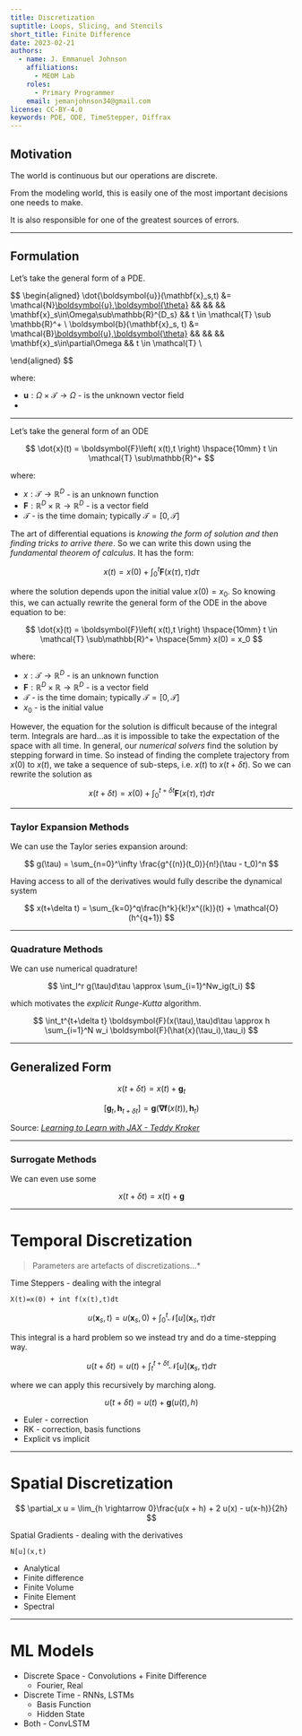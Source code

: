 ```yaml
---
title: Discretization
suptitle: Loops, Slicing, and Stencils
short_title: Finite Difference
date: 2023-02-21
authors:
  - name: J. Emmanuel Johnson
    affiliations:
      - MEOM Lab
    roles:
      - Primary Programmer
    email: jemanjohnson34@gmail.com
license: CC-BY-4.0
keywords: PDE, ODE, TimeStepper, Diffrax
---
```


## Motivation

The world is continuous but our operations are discrete.

From the modeling world, this is easily one of the most important decisions one needs to make.

It is also responsible for one of the greatest sources of errors.

---

## Formulation

Let’s take the general form of a PDE.

$$
\begin{aligned}
\dot{\boldsymbol{u}}(\mathbf{x}_s,t) &= \mathcal{N}[\boldsymbol{u},\boldsymbol{\theta}](\mathbf{x}_s,t) && && && \mathbf{x}_s\in\Omega\sub\mathbb{R}^{D_s} && t \in \mathcal{T} \sub \mathbb{R}^+ \\
\boldsymbol{b}(\mathbf{x}_s, t) &= \mathcal{B}[\boldsymbol{u},\boldsymbol{\theta}](\mathbf{x}_s,t) && && &&  \mathbf{x}_s\in\partial\Omega && t \in \mathcal{T} \\

\end{aligned}
$$

where:

- $\boldsymbol{u}:\Omega\times\mathcal{T}\rightarrow \Omega$ - is the unknown vector field
-

---

Let’s take the general form of an ODE

$$
\dot{x}(t) = \boldsymbol{F}\left( x(t),t \right) \hspace{10mm} t \in \mathcal{T} \sub\mathbb{R}^+
$$

where:

- $x:\mathcal{T} \rightarrow\mathbb{R}^D$ - is an unknown function
- $\boldsymbol{F}:\mathbb{R}^D\times \mathbb{R} \rightarrow \mathbb{R}^D$ - is a vector field
- $\mathcal{T}$ - is the time domain; typically $\mathcal{T}=[0,\mathcal{T}]$

The art of differential equations is *knowing the form of solution and then finding tricks to arrive there*. So we can write this down using the *fundamental theorem of calculus*. It has the form:

$$
x(t) = x(0) + \int_0^t\boldsymbol{F}(x(\tau),\tau)d\tau
$$

where the solution depends upon the initial value $x(0)=x_0$. So knowing this, we can actually rewrite the general form of the ODE in the above equation to be:

$$
\dot{x}(t) = \boldsymbol{F}\left( x(t),t \right) \hspace{10mm} t \in \mathcal{T} \sub\mathbb{R}^+ \hspace{5mm} x(0) = x_0
$$

where:

- $x:\mathcal{T} \rightarrow\mathbb{R}^D$ - is an unknown function
- $\boldsymbol{F}:\mathbb{R}^D\times \mathbb{R} \rightarrow \mathbb{R}^D$ - is a vector field
- $\mathcal{T}$ - is the time domain; typically $\mathcal{T}=[0,\mathcal{T}]$
- $x_0$ - is the initial value

However, the equation for the solution is difficult because of the integral term. Integrals are hard…as it is impossible to take the expectation of the space with all time. In general, our *numerical solvers* find the solution by stepping forward in time. So instead of finding the complete trajectory from $x(0)$ to $x(t)$, we take a sequence of sub-steps, i.e. $x(t)$ to $x(t+\delta t)$. So we can rewrite the solution as

$$
x(t + \delta t) = x(0) + \int_0^{t+\delta t}\boldsymbol{F}(x(\tau),\tau)d\tau
$$

---

### Taylor Expansion Methods

We can use the Taylor series expansion around:

$$
g(\tau) = \sum_{n=0}^\infty \frac{g^{(n)}(t_0)}{n!}(\tau - t_0)^n
$$

Having access to all of the derivatives would fully describe the dynamical system

$$
x(t+\delta t) = \sum_{k=0}^q\frac{h^k}{k!}x^{(k)}(t) + \mathcal{O}(h^{q+1})
$$

---

### Quadrature Methods

We can use numerical quadrature!

$$
\int_l^r g(\tau)d\tau \approx \sum_{i=1}^Nw_ig(t_i)
$$

which motivates the *explicit Runge-Kutta* algorithm.

$$
\int_t^{t+\delta t} \boldsymbol{F}(x(\tau),\tau)d\tau \approx h \sum_{i=1}^N w_i \boldsymbol{F}(\hat{x}(\tau_i),\tau_i)
$$

---

## Generalized Form

$$
x(t+\delta t) = x(t) + \mathbf{g}_t
$$

$$
[\mathbf{g}_t, \mathbf{h}_{t+\delta t}] = \boldsymbol{g}\left(\boldsymbol{\nabla}\boldsymbol{f}(x(t)),\mathbf{h}_t\right)
$$

Source: *[Learning to Learn with JAX - Teddy Kroker](https://teddykoker.com/2022/04/learning-to-learn-jax/)*

---

### Surrogate Methods

We can even use some

$$
x(t+\delta t) = x(t) + \mathbf{g}
$$

---

# Temporal Discretization

> Parameters are artefacts of discretizations…*
>

Time Steppers - dealing with the integral

`X(t)=x(0) + int f(x(t),t)dt`

$$
u(\mathbf{x}_s, t) = u(\mathbf{x}_s, 0) + \int_{0}^{t} \mathcal{N}[u](\mathbf{x}_s,\tau)d\tau
$$

This integral is a hard problem so we instead try and do a time-stepping way.

$$
u(t+\delta t) = u(t) + \int_{t}^{t+\delta t} \mathcal{N}[u](\mathbf{x}_s, \tau)d\tau
$$

where we can apply this recursively by marching along.

$$
u(t+\delta t) = u(t) + \boldsymbol{g}(u(t), h)
$$

- Euler - correction
- RK - correction, basis functions
- Explicit vs implicit

---

# Spatial Discretization

$$
\partial_x u = \lim_{h \rightarrow 0}\frac{u(x + h) + 2 u(x) - u(x-h)}{2h}
$$

Spatial Gradients - dealing with the derivatives

`N[u](x,t)`

- Analytical
- Finite difference
- Finite Volume
- Finite Element
- Spectral

---

# ML Models

- Discrete Space - Convolutions + Finite Difference
    - Fourier, Real
- Discrete Time - RNNs, LSTMs
    - Basis Function
    - Hidden State
- Both - ConvLSTM
